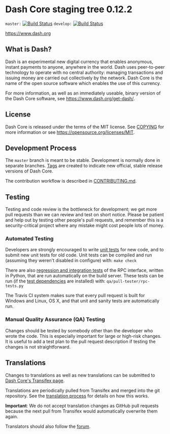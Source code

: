Dash Core staging tree 0.12.2
===============================

`master:` [![Build Status](https://travis-ci.org/allgamescoindev/dash.svg?branch=master)](https://travis-ci.org/allgamescoindev/dash) `develop:` [![Build Status](https://travis-ci.org/allgamescoindev/dash.svg?branch=develop)](https://travis-ci.org/allgamescoindev/dash/branches)

https://www.dash.org


What is Dash?
----------------

Dash is an experimental new digital currency that enables anonymous, instant
payments to anyone, anywhere in the world. Dash uses peer-to-peer technology
to operate with no central authority: managing transactions and issuing money
are carried out collectively by the network. Dash Core is the name of the open
source software which enables the use of this currency.

For more information, as well as an immediately useable, binary version of
the Dash Core software, see https://www.dash.org/get-dash/.


License
-------

Dash Core is released under the terms of the MIT license. See [COPYING](COPYING) for more
information or see https://opensource.org/licenses/MIT.

Development Process
-------------------

The `master` branch is meant to be stable. Development is normally done in separate branches.
[Tags](https://github.com/allgamescoindev/dash/tags) are created to indicate new official,
stable release versions of Dash Core.

The contribution workflow is described in [CONTRIBUTING.md](CONTRIBUTING.md).

Testing
-------

Testing and code review is the bottleneck for development; we get more pull
requests than we can review and test on short notice. Please be patient and help out by testing
other people's pull requests, and remember this is a security-critical project where any mistake might cost people
lots of money.

### Automated Testing

Developers are strongly encouraged to write [unit tests](/doc/unit-tests.md) for new code, and to
submit new unit tests for old code. Unit tests can be compiled and run
(assuming they weren't disabled in configure) with: `make check`

There are also [regression and integration tests](/qa) of the RPC interface, written
in Python, that are run automatically on the build server.
These tests can be run (if the [test dependencies](/qa) are installed) with: `qa/pull-tester/rpc-tests.py`

The Travis CI system makes sure that every pull request is built for Windows
and Linux, OS X, and that unit and sanity tests are automatically run.

### Manual Quality Assurance (QA) Testing

Changes should be tested by somebody other than the developer who wrote the
code. This is especially important for large or high-risk changes. It is useful
to add a test plan to the pull request description if testing the changes is
not straightforward.

Translations
------------

Changes to translations as well as new translations can be submitted to
[Dash Core's Transifex page](https://www.transifex.com/projects/p/dash/).

Translations are periodically pulled from Transifex and merged into the git repository. See the
[translation process](doc/translation_process.md) for details on how this works.

**Important**: We do not accept translation changes as GitHub pull requests because the next
pull from Transifex would automatically overwrite them again.

Translators should also follow the [forum](https://www.dash.org/forum/topic/dash-worldwide-collaboration.88/).
